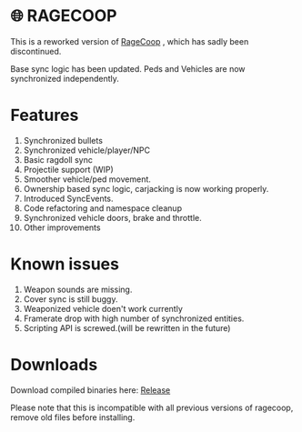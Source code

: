 
# 🌐 RAGECOOP
This is a reworked version of [RageCoop](https://github.com/RAGECOOP/RAGECOOP-V) , which has sadly been discontinued.

Base sync logic has been updated. Peds and Vehicles are now synchronized independently.

# Features
1. Synchronized bullets
2. Synchronized vehicle/player/NPC
3. Basic ragdoll sync
4. Projectile support (WIP)
5. Smoother vehicle/ped movement.
6. Ownership based sync logic, carjacking is now working properly.
7. Introduced SyncEvents.
8. Code refactoring and namespace cleanup
9. Synchronized vehicle doors, brake and throttle.
10. Other improvements

# Known issues
1. Weapon sounds are missing.
2. Cover sync is still buggy.
3. Weaponized vehicle doen't work currently
4. Framerate drop with high number of synchronized entities.
5. Scripting API is screwed.(will be rewritten in the future)

# Downloads
Download compiled binaries here: 
[Release](https://gitlab.com/justasausage/RageCOOP-V/-/tree/main/Release)

Please note that this is incompatible with all previous versions of ragecoop, remove old files before installing.

